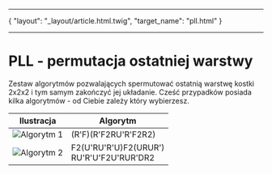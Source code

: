 ***
{
    "layout": "_layout/article.html.twig",
    "target_name": "pll.html"
}
***
# PLL - permutacja ostatniej warstwy

Zestaw algorytmów pozwalających spermutować ostatnią warstwę kostki 2x2x2 i tym samym zakończyć jej układanie. Cześć przypadków posiada kilka algorytmów - od Ciebie zależy który wybierzesz.

| Ilustracja                                                           | Algorytm                                                         |
| -------------------------------------------------------------------- | ---------------------------------------------------------------- |
| ![Algorytm 1](%site.assets%/assets/images/2x2x2/fridrich/pll/1.png)  | (R'F)(R'F2RU'R'F2R2)                                             |
| ![Algorytm 2](%site.assets%/assets/images/2x2x2/fridrich/pll/2.png)  | F2(U'RU'R'U)F2(URUR')<br />RU'R'U'F2U'RUR'DR2                    |
